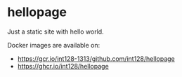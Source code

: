 # hellopage

Just a static site with hello world.

Docker images are available on:

- https://gcr.io/int128-1313/github.com/int128/hellopage
- https://ghcr.io/int128/hellopage
